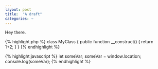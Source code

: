 ```yaml
---
layout: post
title:  "A draft"
categories: ~
---
```

Hey there.

{% highlight php %}
class MyClass 
{
    public function __construct() {
        return 1+2;
    }
}
{% endhighlight %}

{% highlight javascript %}
let someVar;
someVar = window.location;
console.log(someVar);
{% endhighlight %}
